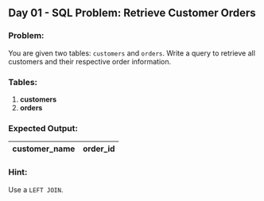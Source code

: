 ## Day 01 - SQL Problem: Retrieve Customer Orders
### Problem:
You are given two tables: `customers` and `orders`. Write a query to retrieve all customers and their respective order information.
### Tables:
1. **customers**
2. **orders**
### Expected Output:
| customer_name | order_id |
|---------------|----------|
### Hint:
Use a `LEFT JOIN`.
